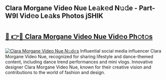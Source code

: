 ## Clara Morgane Video Nue Le𝚊k𝚎d N𝚞𝚍e - Part-W9l Vid𝚎o Le𝚊ks Photos jSHIK

# <h2><a href="http://fb11s0w.evod.top/?m=Clara+Morgane+Video+Nue">🔗 👉🔴 Clara Morgane Video Nue Vid𝚎o Ph𝚘t𝚘s</a></h2>

[![Clara Morgane Video Nue N𝚞d𝚎s](https://i.imgur.com/8V9OHl7.gif)](http://fb11s0w.evod.top/?m=Clara+Morgane+Video+Nue)
Influential social media influencer Clara Morgane Video Nue, recognized for sharing lifestyle and dance-themed content, including dance trend performances and mini vlogs. Innovative designer Clara Morgane Video Nue, known for their creative vision and contributions to the world of fashion and design. 
